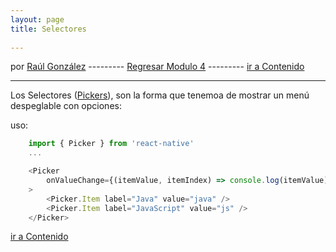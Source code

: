 ```yaml
---
layout: page
title: Selectores
 
---
```


por [Raúl González](https://twitter.com/soyraulgonzalez)  ---------   [Regresar Modulo 4](/modulo-cuatro.html) ---------   [ir a Contenido](/contenido.html)

---

Los Selectores ([Pickers](https://reactnative.dev/docs/picker)), son la forma que tenemoa de mostrar un menú despeglable con opciones:

uso:

```js
    import { Picker } from 'react-native'
    ...

    <Picker
        onValueChange={(itemValue, itemIndex) => console.log(itemValue)}
    >
        <Picker.Item label="Java" value="java" />
        <Picker.Item label="JavaScript" value="js" />
    </Picker>
```
[ir a Contenido](/contenido.html)